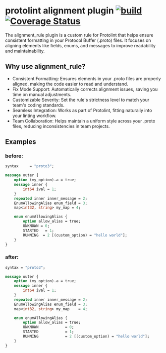 # protolint alignment plugin [![build](https://github.com/w0rng/protolint-alignment/actions/workflows/ci.yml/badge.svg)](https://github.com/w0rng/protolint-alignment/actions/workflows/ci.yml) &nbsp;[![Coverage Status](https://coveralls.io/repos/github/w0rng/protolint-alignment/badge.svg?branch=main)](https://coveralls.io/github/w0rng/protolint-alignment?branch=main)  

The alignment_rule plugin is a custom rule for Protolint that helps ensure consistent formatting in your Protocol Buffer (.proto) files. It focuses on aligning elements like fields, enums, and messages to improve readability and maintainability.  

## Why use alignment_rule?

- Consistent Formatting: Ensures elements in your .proto files are properly aligned, making the code easier to read and understand.  
- Fix Mode Support: Automatically corrects alignment issues, saving you time on manual adjustments.  
- Customizable Severity: Set the rule's strictness level to match your team's coding standards.  
- Seamless Integration: Works as part of Protolint, fitting naturally into your linting workflow.  
- Team Collaboration: Helps maintain a uniform style across your .proto files, reducing inconsistencies in team projects.  

## Examples
### before:  
```protobuf
syntax     = "proto3";

message outer {
    option (my_option).a = true;
    message inner {
        int64 ival = 1;
    }
    repeated inner inner_message = 2;
    EnumAllowingAlias enum_field = 3;
    map<int32, string> my_map = 4;

    enum enumAllowingAlias {
        option allow_alias = true;
        UNKNOWN = 0;
        STARTED   = 1;
        RUNNING  = 2 [(custom_option) = "hello world"];
    }
}
```  
### after:
```protobuf
syntax = "proto3";

message outer {
    option (my_option).a = true;
    message inner {
        int64 ival = 1;
    }
    repeated inner inner_message = 2;
    EnumAllowingAlias enum_field = 3;
    map<int32, string> my_map    = 4;

    enum enumAllowingAlias {
        option allow_alias = true;
        UNKNOWN            = 0;
        STARTED            = 1;
        RUNNING            = 2 [(custom_option) = "hello world"];
    }
}
```